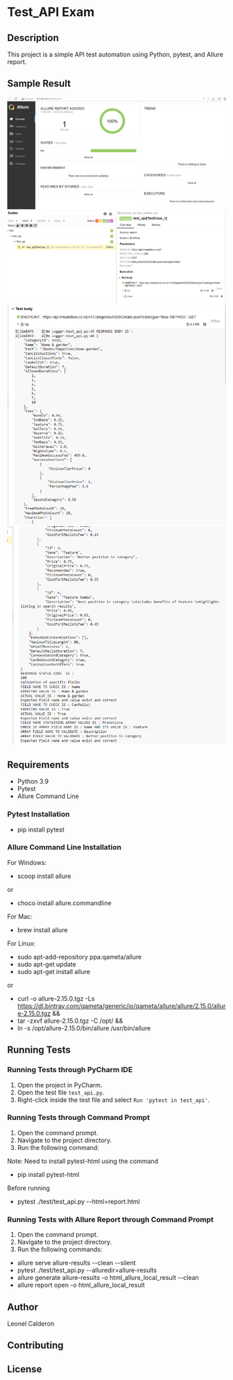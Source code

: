 # Test_API Exam

## Description

This project is a simple API test automation using Python, pytest, and Allure report. 

## Sample Result
<img src="https://github.com/leonelcalderontest/test_api/blob/main/screenshot_home_page_result_1.PNG" alt="HTML Homepage">
<img src="https://github.com/leonelcalderontest/test_api/blob/main/screenshot_test_suite_overview_result_2.PNG" alt="Test Suite -> Test Case 1 Overview">
<img src="https://github.com/leonelcalderontest/test_api/blob/main/screenshot_test_body_result_3.PNG" alt="Sample Logs on HTML Report">
<img src="https://github.com/leonelcalderontest/test_api/blob/main/screenshot_test_suite_overview_result_4.PNG">

## Requirements

- Python 3.9
- Pytest
- Allure Command Line

### Pytest Installation

- pip install pytest

### Allure Command Line Installation

For Windows:
- scoop install allure

or

- choco install allure.commandline

For Mac:

- brew install allure

For Linux:

- sudo apt-add-repository ppa:qameta/allure
- sudo apt-get update
- sudo apt-get install allure

or

- curl -o allure-2.15.0.tgz -Ls https://dl.bintray.com/qameta/generic/io/qameta/allure/allure/2.15.0/allure-2.15.0.tgz &&
- tar -zxvf allure-2.15.0.tgz -C /opt/ &&
- ln -s /opt/allure-2.15.0/bin/allure /usr/bin/allure


## Running Tests

### Running Tests through PyCharm IDE

1. Open the project in PyCharm.
2. Open the test file `test_api.py`.
3. Right-click inside the test file and select `Run 'pytest in test_api'`.

### Running Tests through Command Prompt

1. Open the command prompt.
2. Navigate to the project directory.
3. Run the following command:

Note: Need to install pytest-html using the command 
- pip install pytest-html

Before running
- pytest ./test/test_api.py --html=report.html

### Running Tests with Allure Report through Command Prompt

1. Open the command prompt.
2. Navigate to the project directory.
3. Run the following commands:

- allure serve allure-results --clean --silent
- pytest ./test/test_api.py --alluredir=allure-results
- allure generate allure-results -o html_allure_local_result --clean
- allure report open -o html_allure_local_result

## Author

Leonel Calderon

## Contributing


## License


